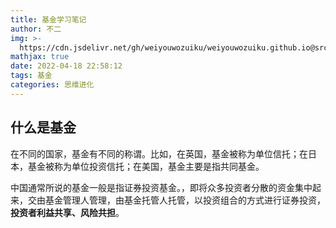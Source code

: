 ```yaml
---
title: 基金学习笔记
author: 不二
img: >-
  https://cdn.jsdelivr.net/gh/weiyouwozuiku/weiyouwozuiku.github.io@src/source/_posts/PageImg/思维进化/基金学习笔记.jpeg
mathjax: true
date: 2022-04-18 22:58:12
tags: 基金
categories: 思维进化
---
```


## 什么是基金

在不同的国家，基金有不同的称谓。比如，在英国，基金被称为单位信托；在日本，基金被称为单位投资信托；在美国，基金主要是指共同基金。

中国通常所说的基金一般是指证券投资基金。，即将众多投资者分散的资金集中起来，交由基金管理人管理，由基金托管人托管，以投资组合的方式进行证券投资，**投资者利益共享、风险共担**。
